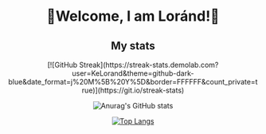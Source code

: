 <h1 align="center">👋Welcome, I am Loránd!👋</h1>
<h2 align="center">My stats</h2>

<div align="center">
[![GitHub Streak](https://streak-stats.demolab.com?user=KeLorand&theme=github-dark-blue&date_format=j%20M%5B%20Y%5D&border=FFFFFF&count_private=true)](https://git.io/streak-stats)


![Anurag's GitHub stats](https://github-readme-stats.vercel.app/api?username=KeLorand&show_icons=true&count_private=true&theme=transparent)

[![Top Langs](https://github-readme-stats.vercel.app/api/top-langs/?username=KeLorand&layout=compact&theme=transparent&count_private=true)](https://github.com/anuraghazra/github-readme-stats)
</div>
